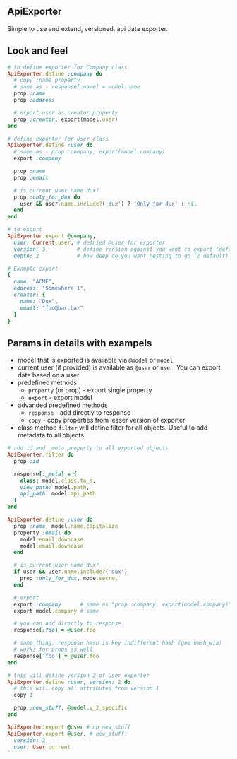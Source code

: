 ## ApiExporter

Simple to use and extend, versioned, api data exporter.

## Look and feel

```ruby
# to define exporter for Company class
ApiExporter.define :company do
  # copy :name property
  # same as - response[:name] = model.name
  prop :name
  prop :address

  # export user as creator property
  prop :creator, export(model.user)
end

# define exporter for User class
ApiExporter.define :user do
  # same as - prop :company, export(model.company)
  export :company

  prop :name
  prop :email

  # is current user name dux?
  prop :only_for_dux do
    user && user.name.include?('dux') ? 'Only for dux' : nil
  end
end

# to export
ApiExporter.export @company,
  user: Current.user, # defnied @user for exporter
  version: 3,         # define version against you want to export (default 1)
  depth: 2            # how deep do you want nesting to go (2 default)

# Example export
{
  name: "ACME",
  address: "Somewhere 1",
  creator: {
    name: "Dux",
    email: "foo@bar.baz"
  }
}
```

## Params in details with exampels

* model that is exported is available via `@model` or `model`
* current user (if provided) is available as `@user` or `user`. You can export date based on a user
* predefined methods
  * `property` (or prop) - export single property
  * `export` - export model
* advanded predefined methods
  * `response` - add directly to response
  * `copy` - copy properties from lesser version of exporter
* class method `filter` will define filter for all objects. Useful to add metadata to all objects

```ruby
# add id and _meta property to all exported objects
ApiExporter.filter do
  prop :id

  response[:_meta] = {
    class: model.class.to_s,
    view_path: model.path,
    api_path: model.api_path
  }
end

ApiExporter.define :user do
  prop :name, model.name.capitalize
  property :email do
    model.email.downcase
    model.email.downcase
  end

  # is current user name dux?
  if user && user.name.include?('dux')
    prop :only_for_dux, mode.secret
  end

  # export
  export :company      # same as "prop :company, export(model.company)"
  export model.company # same

  # you can add directly to response
  response[:foo] = @user.foo

  # same thing, response hash is key indifferent hash (gem hash_wia)
  # works for props as well
  response['foo'] = @user.foo
end

# this will define version 2 of User exporter
ApiExporter.define :user, version: 2 do
  # this will copy all attributes from version 1
  copy 1

  prop :new_stuff, @model.v_2_specific
end

ApiExporter.export @user # no new_stuff
ApiExporter.export @user, # new_stuff!
  version: 2,
  user: User.current
``
